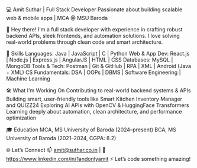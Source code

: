 💻 Amit Suthar | Full Stack Developer
Passionate about building scalable web & mobile apps | MCA @ MSU Baroda

👋 Hey there! I'm a full stack developer with experience in crafting robust backend APIs, sleek frontends, and automation solutions. I love solving real-world problems through clean code and smart architecture.

🧠 Skills
Languages: Java | JavaScript | C | Python
Web & App Dev: React.js | Node.js | Express.js | AngularJS | HTML | CSS
Databases: MySQL | MongoDB
Tools & Tech: Postman | Git & GitHub | RPA | XML | Android (Java + XML)
CS Fundamentals: DSA | OOPs | DBMS | Software Engineering | Machine Learning

🛠️ What I'm Working On
Contributing to real-world backend systems & APIs
Building smart, user-friendly tools like Smart Kitchen Inventory Manager and QUIZZ24
Exploring AI APIs with OpenCV & HuggingFace Transformers
Learning deeply about automation, clean architecture, and performance optimization

🎓 Education
MCA, MS University of Baroda (2024–present)
BCA, MS University of Baroda (2021–2024, CGPA: 8.2)

🌐 Let’s Connect
📫 amit@suthar.co.in | 🔗 https://www.linkedin.com/in/1andonlyamit
⚡ Let’s code something amazing!
